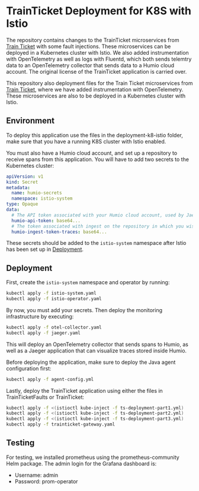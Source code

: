 # TrainTicket Deployment for K8S with Istio
The repository contains changes to the TrainTicket microservices from [Train Ticket](https://fudanselab.github.io/research/MSFaultEmpiricalStudy/) with some fault injections. These microservices can be deployed in a Kubernetes cluster with Istio. We also added instrumentation with OpenTelemetry as well as logs with Fluentd, which both sends telemtry data to an OpenTelemetry collector that sends data to a Humio cloud account. The original license of the TrainTicket application is carried over. 

This repository also deployment files for the Train Ticket microservices from [Train Ticket](https://github.com/FudanSELab/train-ticket/), where we have added instrumentation with OpenTelemetry. These microservices are also to be deployed in a Kubernetes cluster with Istio.

## Environment
To deploy this application use the files in the deployment-k8-istio folder, make sure that you have a running K8S cluster with Istio enabled.

You must also have a Humio cloud account, and set up a repository to receive spans from this application. You will have to add two secrets to the Kubernetes cluster:
```yaml
apiVersion: v1
kind: Secret
metadata:
  name: humio-secrets
  namespace: istio-system
type: Opaque
data:
  # The API token associated with your Humio cloud account, used by Jaeger to query for spans.
  humio-api-token: base64...
  # The token associated with ingest on the repository in which you wish to store spans.
  humio-ingest-token-traces: base64...

```

These secrets should be added to the `istio-system` namespace after Istio has been set up in [Deployment](#Deployment).

## Deployment
First, create the `istio-system` namespace and operator by running:

```bash
kubectl apply -f istio-system.yaml
kubectl apply -f istio-operator.yaml
```

By now, you must add your secrets. Then deploy the monitoring infrastructure by executing:

```bash
kubectl apply -f otel-collector.yaml
kubectl apply -f jaeger.yaml
```

This will deploy an OpenTelemetry collector that sends spans to Humio, as well as a Jaeger application that can visualize traces stored inside Humio.

Before deploying the application, make sure to deploy the Java agent configuration first:

```bash
kubectl apply -f agent-config.yml
```

Lastly, deploy the TrainTicket application using either the files in TrainTicketFaults or TrainTicket:

```bash
kubectl apply -f <(istioctl kube-inject -f ts-deployment-part1.yml)
kubectl apply -f <(istioctl kube-inject -f ts-deployment-part2.yml)
kubectl apply -f <(istioctl kube-inject -f ts-deployment-part3.yml)
kubectl apply -f trainticket-gateway.yaml
```

## Testing
For testing, we installed prometheus using the prometheus-community Helm package. The admin login for the Grafana dashboard is:

- Username: admin
- Password: prom-operator
